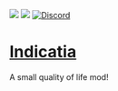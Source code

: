 [![](http://cf.way2muchnoise.eu/full_indicatia_downloads.svg)](https://www.curseforge.com/minecraft/mc-mods/indicatia) [![](http://cf.way2muchnoise.eu/versions/Minecraft_indicatia_all.svg)](https://www.curseforge.com/minecraft/mc-mods/indicatia) [![Discord](https://img.shields.io/discord/356400329086205953.svg?color=%237289da&label=discord&logo=discord&logoColor=%237289da)](https://discord.gg/4bAj4mkGag)

# [Indicatia](https://www.curseforge.com/minecraft/mc-mods/indicatia)
A small quality of life mod!